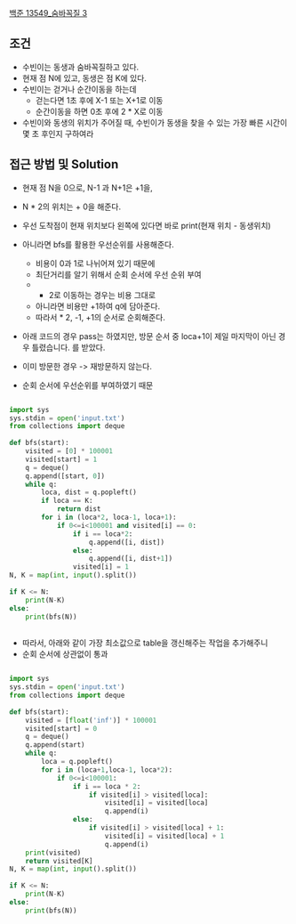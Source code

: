 
[백준 13549_숨바꼭질 3](https://www.acmicpc.net/problem/13549)


## 조건

- 수빈이는 동생과 숨바꼭질하고 있다.
- 현재 점 N에 있고, 동생은 점 K에 있다.
- 수빈이는 걷거나 순간이동을 하는데 
	- 걷는다면 1초 후에 X-1 또는 X+1로 이동
	- 순간이동을 하면 0초 후에 2 * X로 이동
- 수빈이와 동생의 위치가 주어질 때, 수빈이가 동생을 찾을 수 있는 가장 빠른 시간이 몇 초 후인지 구하여라



## 접근 방법 및 Solution

- 현재 점 N을 0으로, N-1 과 N+1은 +1을,
- N * 2의 위치는 + 0을 해준다.
- 우선 도착점이 현재 위치보다 왼쪽에 있다면 바로 print(현재 위치 - 동생위치)
- 아니라면 bfs를 활용한 우선순위를 사용해준다.
	- 비용이 0과 1로 나뉘어져 있기 때문에
	- 최단거리를 알기 위해서 순회 순서에 우선 순위 부여
	- * 2로 이동하는 경우는 비용 그대로
	- 아니라면 비용만 +1하여 q에 담아준다.
	- 따라서 * 2, -1, +1의 순서로 순회해준다.


- 아래 코드의 경우 pass는 하였지만, 방문 순서 중 loca+1이 제일 마지막이 아닌 경우 틀렸습니다. 를 받았다.
- 이미 방문한 경우 -> 재방문하지 않는다.
- 순회 순서에 우선순위를 부여하였기 때문

```python

import sys  
sys.stdin = open('input.txt')  
from collections import deque  
  
def bfs(start):  
    visited = [0] * 100001  
    visited[start] = 1  
    q = deque()  
    q.append([start, 0])  
    while q:  
        loca, dist = q.popleft()  
        if loca == K:  
            return dist  
        for i in (loca*2, loca-1, loca+1):  
            if 0<=i<100001 and visited[i] == 0:  
                if i == loca*2:  
                    q.append([i, dist])  
                else:  
                    q.append([i, dist+1])  
                visited[i] = 1  
N, K = map(int, input().split())  
  
if K <= N:  
    print(N-K)  
else:  
    print(bfs(N))
    
```



- 따라서, 아래와 같이 가장 최소값으로 table을 갱신해주는 작업을 추가해주니
- 순회 순서에 상관없이 통과

```python

import sys  
sys.stdin = open('input.txt')  
from collections import deque  
  
def bfs(start):  
    visited = [float('inf')] * 100001  
    visited[start] = 0  
    q = deque()  
    q.append(start)  
    while q:  
        loca = q.popleft()  
        for i in (loca+1,loca-1, loca*2):  
            if 0<=i<100001:  
                if i == loca * 2:  
                    if visited[i] > visited[loca]:  
                        visited[i] = visited[loca]  
                        q.append(i)  
                else:  
                    if visited[i] > visited[loca] + 1:  
                        visited[i] = visited[loca] + 1  
                        q.append(i)  
    print(visited)  
    return visited[K]  
N, K = map(int, input().split())  
  
if K <= N:  
    print(N-K)  
else:  
    print(bfs(N))
```